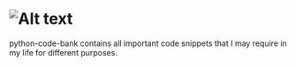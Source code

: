 # ![Alt text](https://www.python.org/)
 python-code-bank
contains all important code snippets that I may require in my life for different purposes.

